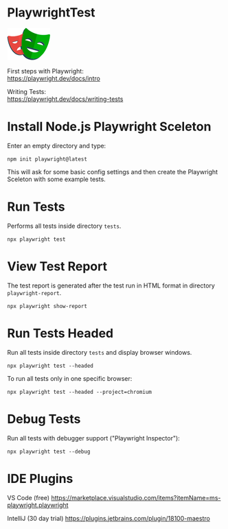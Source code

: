 # PlaywrightTest
![Playwright](img/logo-playwright.png)

First steps with Playwright:<br>
https://playwright.dev/docs/intro

Writing Tests:<br>
https://playwright.dev/docs/writing-tests

# Install Node.js Playwright Sceleton
Enter an empty directory and type:
```
npm init playwright@latest
```
This will ask for some basic config settings and then create the Playwright Sceleton with some example tests.

# Run Tests
Performs all tests inside directory `tests`.
```
npx playwright test
```

# View Test Report
The test report is generated after the test run
in HTML format in directory `playwright-report`.
```
npx playwright show-report
```

# Run Tests Headed
Run all tests inside directory `tests` and display browser windows.
```
npx playwright test --headed
```

To run all tests only in one specific browser:
```
npx playwright test --headed --project=chromium
```

# Debug Tests
Run all tests with debugger support ("Playwright Inspector"):
```
npx playwright test --debug
```

# IDE Plugins
VS Code (free)
https://marketplace.visualstudio.com/items?itemName=ms-playwright.playwright

IntelliJ (30 day trial)
https://plugins.jetbrains.com/plugin/18100-maestro
